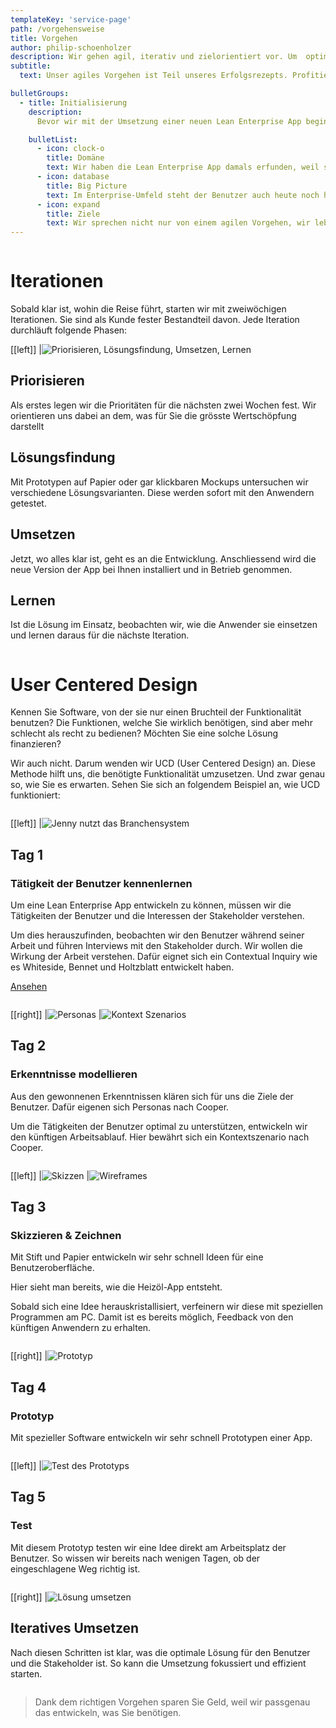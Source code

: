 ```yaml
---
templateKey: 'service-page'
path: /vorgehensweise
title: Vorgehen
author: philip-schoenholzer
description: Wir gehen agil, iterativ und zielorientiert vor. Um  optimale Ergebnis zu liefern, studieren wir die Domäne, die Herausforderungen und Potentiale der Kunden und die Bedrüfnisse der Anwender. So entwickeln wir passgenaue Lösungen. 
subtitle: 
  text: Unser agiles Vorgehen ist Teil unseres Erfolgsrezepts. Profitieren Sie davon!

bulletGroups:
  - title: Initialisierung
    description: 
      Bevor wir mit der Umsetzung einer neuen Lean Enterprise App beginnen, setzen wir uns mit den folgenden drei Punkten auseinander

    bulletList:
      - icon: clock-o
        title: Domäne
        text: Wir haben die Lean Enterprise App damals erfunden, weil sie einfach logisch ist. Dadurch, dass wir bereits mehrere Apps entwickelt haben, wissen wir was funktioniert und was nicht. Wir haben unser Vorgehen über die Zeit genau darauf abgestimmt um optimale Resultate zu erhalten. Profitieren Sie davon!
      - icon: database
        title: Big Picture
        text: Im Enterprise-Umfeld steht der Benutzer auch heute noch hinten an. Der moderne Benutzer lässt sich aber nicht mehr nur mit Funktionen abspecken, sondern erwartet auch eine entsprechend verständliche, einfache und schnelle Bedienung. Mit User Centered Design steht der Benutzer im Zentrum. Dieses aussergewöhliche Vorgehen für Enterprise-Software führt zu aussergewöhnlich benutzerfreundlichen Lösungen.
      - icon: expand
        title: Ziele
        text: Wir sprechen nicht nur von einem agilen Vorgehen, wir leben es tatsächlich und dies mit grossem Erfolg. Der Fortschritt eines Projektes wird bei uns nicht nur kommuniziert sondern von Ihnen in Ihrem Unternehmen erlebt. Sie stellen den Fortschritt anhand funktionierender Software fest, welche bei Ihnen tatsächlich im Einsatz ist. Alle zwei Wochen erhalten Sie ein echtes Software-Update!
---
```


<div class="full-width dark-section" style="overflow: auto;">
<div class="container">

# Iterationen

Sobald klar ist, wohin die Reise führt, starten wir mit zweiwöchigen Iterationen. Sie sind als Kunde fester Bestandteil davon. Jede Iteration durchläuft folgende Phasen:

[[left]]
|![Priorisieren, Lösungsfindung, Umsetzen, Lernen](img/iteration.svg)

## Priorisieren

Als erstes legen wir die Prioritäten für die nächsten zwei Wochen fest. Wir orientieren uns dabei an dem, was für Sie die grösste Wertschöpfung darstellt

## Lösungsfindung

Mit Prototypen auf Papier oder gar klickbaren Mockups untersuchen wir verschiedene Lösungsvarianten. Diese werden sofort mit den Anwendern getestet.

## Umsetzen

Jetzt, wo alles klar ist, geht es an die Entwicklung. Anschliessend wird die neue Version der App bei Ihnen installiert und in Betrieb genommen.

## Lernen

Ist die Lösung im Einsatz, beobachten wir, wie die Anwender sie einsetzen und lernen daraus für die nächste Iteration.

</div>
</div>

<div id="ucd" />

# User Centered Design

Kennen Sie Software, von der sie nur einen Bruchteil der Funktionalität benutzen? Die Funktionen, welche Sie wirklich benötigen, sind aber mehr schlecht als recht zu bedienen? Möchten Sie eine solche Lösung finanzieren?

Wir auch nicht. Darum wenden wir UCD (User Centered Design) an. Diese Methode hilft uns, die benötigte Funktionalität umzusetzen. Und zwar genau so, wie Sie es erwarten. Sehen Sie sich an folgendem Beispiel an, wie UCD funktioniert:

<div class="full-width dark-section" style="overflow: auto;">
<div class="container">

[[left]]
|![Jenny nutzt das Branchensystem](img/jenny-erp.png)

## Tag 1

### Tätigkeit der Benutzer kennenlernen

Um eine Lean Enterprise App entwickeln zu können, müssen wir die Tätigkeiten der Benutzer und die Interessen der Stakeholder verstehen.

Um dies herauszufinden, beobachten wir den Benutzer während seiner Arbeit und führen Interviews mit den Stakeholder durch. Wir wollen die Wirkung der Arbeit verstehen. Dafür eignet sich ein Contextual Inquiry wie es Whiteside, Bennet und Holtzblatt entwickelt haben.

[Ansehen](/telefonverkauf-showcase)

</div>
</div>

<div class="full-width" style="overflow: auto;">
<div class="container">

[[right]]
|![Personas](img/personas.jpg)
|![Kontext Szenarios](img/kontext-szenarios.jpg)

## Tag 2

### Erkenntnisse modellieren

Aus den gewonnenen Erkenntnissen klären sich für uns die Ziele der Benutzer. Dafür eigenen sich Personas nach Cooper.

Um die Tätigkeiten der Benutzer optimal zu unterstützen, entwickeln wir den künftigen Arbeitsablauf. Hier bewährt sich ein Kontextszenario nach Cooper.

</div>
</div>

<div class="full-width dark-section" style="overflow: auto;">
<div class="container">

[[left]]
|![Skizzen](img/sketch.jpg)
|![Wireframes](img/wireframe.png)

## Tag 3

### Skizzieren & Zeichnen

Mit Stift und Papier entwickeln wir sehr schnell Ideen für eine Benutzeroberfläche.

Hier sieht man bereits, wie die Heizöl-App entsteht.

Sobald sich eine Idee herauskristallisiert, verfeinern wir diese mit speziellen Programmen am PC. Damit ist es bereits möglich, Feedback von den künftigen Anwendern zu erhalten.

</div>
</div>

<div class="full-width" style="overflow: auto;">
<div class="container">

[[right]]
|![Prototyp](img/prototyp.png)

## Tag 4

### Prototyp

Mit spezieller Software entwickeln wir sehr schnell Prototypen einer App.

</div>
</div>

<div class="full-width dark-section" style="overflow: auto;">
<div class="container">

[[left]]
|![Test des Prototyps](img/jenny-allinone.png)

## Tag 5

### Test

Mit diesem Prototyp testen wir eine Idee direkt am Arbeitsplatz der Benutzer. So wissen wir bereits nach wenigen Tagen, ob der eingeschlagene Weg richtig ist.

</div>
</div>

<div class="full-width" style="overflow: auto;">
<div class="container">

[[right]]
|![Lösung umsetzen](img/umsetzen.png)

## Iteratives Umsetzen

Nach diesen Schritten ist klar, was die optimale Lösung für den Benutzer und die Stakeholder ist. So kann die Umsetzung fokussiert und effizient starten.

</div>
</div>

> Dank dem richtigen Vorgehen sparen Sie Geld, weil wir passgenau das entwickeln, was Sie benötigen.
